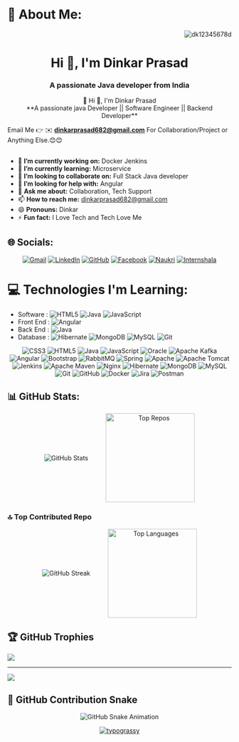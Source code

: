 # 💫 About Me:
<p align="right"> <img src="https://komarev.com/ghpvc/?username=dk12345678d&label=Profile%20views&color=0e75b6&style=flat" alt="dk12345678d" /> </p>
<h1 align="center">Hi 👋, I'm Dinkar Prasad</h1>
<h3 align="center">A passionate Java developer from India</h3>
<div align="center">
 💫 Hi 👋, I'm Dinkar Prasad<br>
  **A passionate java Developer || Software Engineer || Backend Developer**
</div>

Email Me 👉 ✉️ **dinkarprasad682@gmail.com** For Collaboration/Project or Anything Else.😊😊
##
- 🔭 **I’m currently working on:** Docker Jenkins
- 🌱 **I’m currently learning:** Microservice
- 👯 **I’m looking to collaborate on:** Full Stack Java developer
- 🤔 **I’m looking for help with:** Angular
- 💬 **Ask me about:** Collaboration, Tech Support
- 📫 **How to reach me:** dinkarprasad682@gmail.com
- 😄 **Pronouns:** Dinkar
- ⚡ **Fun fact:** I Love Tech and Tech Love Me


## 🌐 Socials:
<div align="center">

  [![Gmail](https://img.shields.io/badge/Gmail-D14836?style=flat-square&logo=gmail&logoColor=white)](mailto:dinkarprasad682@gmail.com)
  [![LinkedIn](https://img.shields.io/badge/LinkedIn-%230077B5.svg?style=flat-square&logo=linkedin&logoColor=white)](https://linkedin.com/in/dinkarprasadjava)
  [![GitHub](https://img.shields.io/badge/GitHub-%23121011.svg?style=flat-square&logo=github&logoColor=white)](https://github.com/DK12345678D)
  [![Facebook](https://img.shields.io/badge/Facebook-%231877F2.svg?style=flat-square&logo=facebook&logoColor=white)](https://facebook.com/)
  [![Naukri](https://img.shields.io/badge/Naukri-%23005CA1.svg?style=flat-square&logo=internet-explorer&logoColor=white)](https://www.naukri.com/mnjuser/profile)
  [![Internshala](https://img.shields.io/badge/Internshala-%2300A5EC.svg?style=flat-square&logo=internet-explorer&logoColor=white)](https://internshala.com/student/dashboard)

</div>

<!--
 <p align="left">

  <a href="https://linkedin.com/in/dinkarprasadjava" target="_blank">
    <img align="center" src="https://raw.githubusercontent.com/rahuldkjain/github-profile-readme-generator/master/src/images/icons/Social/linked-in-alt.svg" alt="LinkedIn" height="30" width="40" />
  </a>
  
  <a href="https://www.hackerrank.com/@dinkarprasad682" target="_blank">
    <img align="center" src="https://raw.githubusercontent.com/rahuldkjain/github-profile-readme-generator/master/src/images/icons/Social/hackerrank.svg" alt="HackerRank" height="30" width="40" />
  </a>

  <a href="https://github.com/DK12345678D" target="_blank">
    <img align="center" src="https://cdn.jsdelivr.net/npm/simple-icons@v5/icons/github.svg" alt="GitHub" height="30" width="40" />
  </a>

  <a href="mailto:dinkarprasad682@gmail.com" target="_blank">
    <img align="center" src="https://upload.wikimedia.org/wikipedia/commons/4/4e/Gmail_Icon.png" alt="Gmail" height="30" width="40" />
  </a>

 
  <a href="https://www.facebook.com/dinkarprasad" target="_blank">
    <img align="center" src="https://cdn.jsdelivr.net/npm/simple-icons@v5/icons/facebook.svg" alt="Facebook" height="30" width="40" />
  </a>

  <a href="https://www.naukri.com/mnjuser/profile" target="_blank">
    <img align="center" src="https://static.naukimg.com/s/4/100/i/naukri_Logo.png" alt="Naukri" height="30" width="40" />
  </a>
 
  <a href="https://internshala.com/student/dashboard" target="_blank">
    <img align="center" src="https://internshala.com/favicon.ico" alt="Internshala" height="30" width="40" />
  </a>
</p>
-->

# 💻 Technologies I'm Learning:
- Software : ![HTML5](https://img.shields.io/badge/html5-%23E34F26.svg?style=flat-square&logo=html5&logoColor=white) ![Java](https://img.shields.io/badge/java-%23ED8B00.svg?style=flat-square&logo=openjdk&logoColor=white) ![JavaScript](https://img.shields.io/badge/javascript-%23323330.svg?style=flat-square&logo=javascript&logoColor=%23F7DF1E)
- Front End : ![Angular](https://img.shields.io/badge/angular-%23DD0031.svg?style=flat-square&logo=angular&logoColor=white) 
- Back End : ![Java](https://img.shields.io/badge/java-%23ED8B00.svg?style=flat-square&logo=openjdk&logoColor=white)
- Database : ![Hibernate](https://img.shields.io/badge/Hibernate-59666C?style=flat-square&logo=Hibernate&logoColor=white) ![MongoDB](https://img.shields.io/badge/MongoDB-%234ea94b.svg?style=flat-square&logo=mongodb&logoColor=white) ![MySQL](https://img.shields.io/badge/mysql-4479A1.svg?style=flat-square&logo=mysql&logoColor=white) ![Git](https://img.shields.io/badge/git-%23F05033.svg?style=flat-square&logo=git&logoColor=white)
<div align="center">

![CSS3](https://img.shields.io/badge/css3-%231572B6.svg?style=flat-square&logo=css3&logoColor=white) ![HTML5](https://img.shields.io/badge/html5-%23E34F26.svg?style=flat-square&logo=html5&logoColor=white) ![Java](https://img.shields.io/badge/java-%23ED8B00.svg?style=flat-square&logo=openjdk&logoColor=white) ![JavaScript](https://img.shields.io/badge/javascript-%23323330.svg?style=flat-square&logo=javascript&logoColor=%23F7DF1E) ![Oracle](https://img.shields.io/badge/Oracle-F80000?style=flat-square&logo=oracle&logoColor=white) ![Apache Kafka](https://img.shields.io/badge/Apache%20Kafka-000?style=flat-square&logo=apachekafka) ![Angular](https://img.shields.io/badge/angular-%23DD0031.svg?style=flat-square&logo=angular&logoColor=white) ![Bootstrap](https://img.shields.io/badge/bootstrap-%238511FA.svg?style=flat-square&logo=bootstrap&logoColor=white) ![RabbitMQ](https://img.shields.io/badge/rabbitmq-FF6600?style=flat-square&logo=rabbitmq&logoColor=white) ![Spring](https://img.shields.io/badge/spring-%236DB33F.svg?style=flat-square&logo=spring&logoColor=white) ![Apache](https://img.shields.io/badge/apache-%23D42029.svg?style=flat-square&logo=apache&logoColor=white) ![Apache Tomcat](https://img.shields.io/badge/apache%20tomcat-%23F8DC75.svg?style=flat-square&logo=apache-tomcat&logoColor=black) ![Jenkins](https://img.shields.io/badge/jenkins-%232C5263.svg?style=flat-square&logo=jenkins&logoColor=white) ![Apache Maven](https://img.shields.io/badge/Apache%20Maven-C71A36?style=flat-square&logo=Apache%20Maven&logoColor=white) ![Nginx](https://img.shields.io/badge/nginx-%23009639.svg?style=flat-square&logo=nginx&logoColor=white) ![Hibernate](https://img.shields.io/badge/Hibernate-59666C?style=flat-square&logo=Hibernate&logoColor=white) ![MongoDB](https://img.shields.io/badge/MongoDB-%234ea94b.svg?style=flat-square&logo=mongodb&logoColor=white) ![MySQL](https://img.shields.io/badge/mysql-4479A1.svg?style=flat-square&logo=mysql&logoColor=white) ![Git](https://img.shields.io/badge/git-%23F05033.svg?style=flat-square&logo=git&logoColor=white) ![GitHub](https://img.shields.io/badge/github-%23121011.svg?style=flat-square&logo=github&logoColor=white) ![Docker](https://img.shields.io/badge/docker-%230db7ed.svg?style=flat-square&logo=docker&logoColor=white) ![Jira](https://img.shields.io/badge/jira-%230A0FFF.svg?style=flat-square&logo=jira&logoColor=white) ![Postman](https://img.shields.io/badge/Postman-FF6C37?style=flat-square&logo=postman&logoColor=white)
  
</div>
<h2>📊 GitHub Stats:</h2>

<div align="center">
  <div style="display: flex; justify-content: center; align-items: center; gap: 40px; flex-wrap: wrap;">

  <img src="https://github-readme-stats.vercel.app/api?username=DK12345678D&theme=dark&hide_border=false&include_all_commits=false&count_private=false" alt="GitHub Stats" />
<img src="https://github-contributor-stats.vercel.app/api?username=DK12345678D&limit=5&theme=dark&combine_all_yearly_contributions=true" alt="Top Repos" height="200px" />
</div>
</div>

### 🔝 Top Contributed Repo

<div align="center">
  <div style="display: flex; justify-content: center; align-items: center; gap: 40px; flex-wrap: wrap;">
      
  <img src="https://nirzak-streak-stats.vercel.app/?user=DK12345678D&theme=dark&hide_border=false"  alt="GitHub Streak" />
    <img src="https://github-readme-stats.vercel.app/api/top-langs/?username=DK12345678D&theme=dark&hide_border=false&include_all_commits=false&count_private=false&layout=compact" alt="Top Languages" height="200px" />
     </div>
</div>


## 🏆 GitHub Trophies
![](https://github-profile-trophy.vercel.app/?username=DK12345678D&theme=radical&no-frame=false&no-bg=true&margin-w=4)

---
[![](https://visitcount.itsvg.in/api?id=DK12345678D&icon=0&color=1)](https://visitcount.itsvg.in)

## 🐍 GitHub Contribution Snake

<div align="center">
  <img src="https://github.com/DK12345678D/DK12345678D/blob/output/github-contribution-grid-snake-dark.svg" alt="GitHub Snake Animation"/>

<a href="https://github.com/kawarimidoll/typograssy"><img alt="typograssy" src="https://typograssy.deno.dev/api?text=DINKAR&l0=0f1a0f&l1=16d436&l2=10ea4a&l3=0cbb3b&l4=13e756&bg=0d0c0c&comment="></a>
</div>
<!-- Proudly created with GPRM ( https://gprm.itsvg.in ) -->
